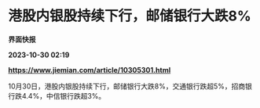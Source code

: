 # 港股内银股持续下行，邮储银行大跌8%
**界面快报**

**2023-10-30 02:19**

**https://www.jiemian.com/article/10305301.html**

10月30日，港股内银股持续下行，邮储银行大跌8%，交通银行跌超5%，招商银行跌4.4%，中信银行跌超3%。